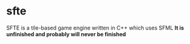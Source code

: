 # sfte
SFTE is a tile-based game engine written in C++ which uses SFML
**It is unfinished and probably will never be finished**
